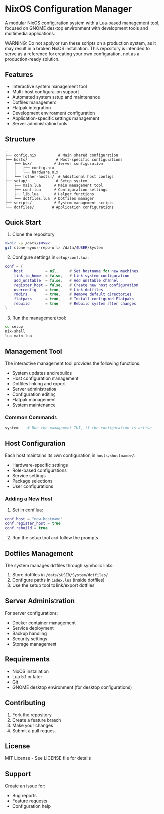 # NixOS Configuration Manager

A modular NixOS configuration system with a Lua-based management tool, focused on GNOME desktop environment with development tools and multimedia applications.

WARNING: Do not apply or run these scripts on a production system, as it may result in a broken NixOS installation. This repository is intended to serve as a reference for creating your own configuration, not as a production-ready solution.

## Features

- Interactive system management tool
- Multi-host configuration support
- Automated system setup and maintenance
- Dotfiles management
- Flatpak integration
- Development environment configuration
- Application-specific settings management
- Server administration tools

## Structure

```
.
├── config.nix          # Main shared configuration
├── hosts/             # Host-specific configurations
│   ├── box/          # Server configuration
│   │   ├── config.nix
│   │   └── hardware.nix
│   └── [other-hosts]/  # Additional host configs
├── setup/             # Setup system
│   ├── main.lua      # Main management tool
│   ├── conf.lua      # Configuration settings
│   ├── lib.lua       # Helper functions
│   └── dotfiles.lua  # Dotfiles manager
├── scripts/          # System management scripts
└── dotfiles/        # Application configurations
```

## Quick Start

1. Clone the repository:
```bash
mkdir -p /data/$USER
git clone <your-repo-url> /data/$USER/System
```

2. Configure settings in `setup/conf.lua`:
```lua
conf = {
    host          = nil,     # Set hostname for new machines
    link_to_home  = false,   # Link system configuration
    add_unstable  = false,   # Add unstable channel
    register_host = false,   # Create new host configuration
    userconfig    = true,    # Link dotfiles
    rmdirs        = true,    # Remove default directories
    flatpaks      = true,    # Install configured Flatpaks
    rebuild       = true     # Rebuild system after changes
}
```

3. Run the management tool:
```bash
cd setup
nix-shell
lua main.lua
```

## Management Tool

The interactive management tool provides the following functions:

- System updates and rebuilds
- Host configuration management
- Dotfiles linking and export
- Server administration
- Configuration editing
- Flatpak management
- System maintenance

### Common Commands

```bash
system    # Run the management TUI, if the configuration is active
```

## Host Configuration

Each host maintains its own configuration in `hosts/<hostname>/`:

- Hardware-specific settings
- Role-based configurations
- Service settings
- Package selections
- User configurations

### Adding a New Host

1. Set in conf.lua:
```lua
conf.host = "new-hostname"
conf.register_host = true
conf.rebuild = true
```

2. Run the setup tool and follow the prompts

## Dotfiles Management

The system manages dotfiles through symbolic links:

1. Store dotfiles in `/data/$USER/System/dotfiles/`
2. Configure paths in `index.lua` (inside dotfiles)
3. Use the setup tool to link/export dotfiles

## Server Administration

For server configurations:

- Docker container management
- Service deployment
- Backup handling
- Security settings
- Storage management

## Requirements

- NixOS installation
- Lua 5.1 or later
- Git
- GNOME desktop environment (for desktop configurations)

## Contributing

1. Fork the repository
2. Create a feature branch
3. Make your changes
4. Submit a pull request

## License

MIT License - See LICENSE file for details

## Support

Create an issue for:
- Bug reports
- Feature requests
- Configuration help